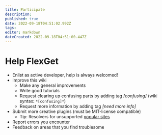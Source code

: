 ```yaml
---
title: Participate
description: 
published: true
date: 2022-09-18T04:51:02.992Z
tags: 
editor: markdown
dateCreated: 2022-09-18T04:51:00.447Z
---
```


# Help FlexGet
 * Enlist as active developer, help is always welcomed!
 * Improve this wiki
   * Make any general improvements
   * Write good tutorials
   * Request clearing up confusing parts by adding tag *[confusing]* (wiki syntax: `*[confusing]*`)
   * Request more information by adding tag *[need more info]*
 * Submit more creative plugins (must be MIT-license compatible)
   * Tip: Resolvers for unsupported [popular sites](http://torrentfreak.com/top-10-torrent-sites-of-2008-081228/)
 * Report errors you encounter
 * Feedback on areas that you find troublesome
